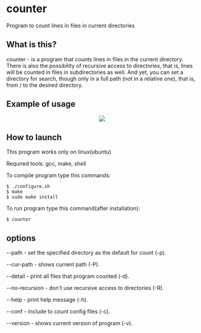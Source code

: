 # counter
Program to count lines in files in current directories

## What is this?
counter - is a program that counts lines in files in the current directory. There is also the possibility of recursive access to directories, that is, lines will be counted in files in subdirectories as well. And yet, you can set a directory for search, though only in a full path (not in a relative one), that is, from / to the desired directory.

## Example of usage
<p align="center">
  <a href="https://asciinema.org/a/aeDUIqEVTHaYC9xd5l6V9i2Oy" target="_blank"><img src="https://asciinema.org/a/aeDUIqEVTHaYC9xd5l6V9i2Oy.svg" /></a>
</p>

## How to launch
This program works only on linux(ubuntu)

Required tools: gcc, make, shell

To compile program type this commands:
```shell
$ ./configure.sh
$ make
$ sudo make install
```

To run program type this command(after installation):
```shell
$ counter
```

## options

--path <path> - set the specified directory as the default for count (-p).

--cur-path - shows current path (-P).

--detail - print all files that program counted (-d).

--no-recursion - don't use recursive access to directories (-R).

--help - print help message (-h).

--conf - include to count config files (-c).

--version - shows current version of program (-v).
